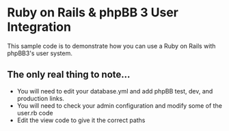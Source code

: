 # Ruby on Rails \& phpBB 3 User Integration

This sample code is to demonstrate how you can use a Ruby on Rails with phpBB3's user system.

## The only real thing to note...

- You will need to edit your database.yml and add phpBB test, dev, and production links.
- You will need to check your admin configuration and modify some of the user.rb code
- Edit the view code to give it the correct paths